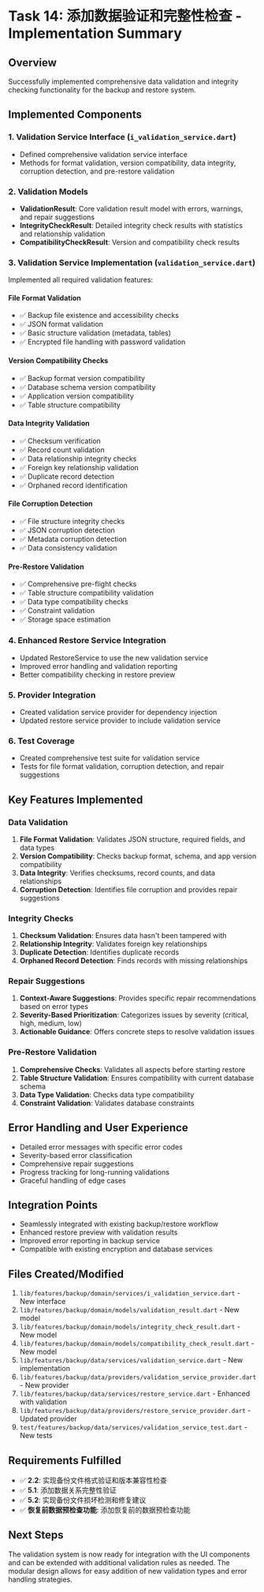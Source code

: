 # Task 14: 添加数据验证和完整性检查 - Implementation Summary

## Overview
Successfully implemented comprehensive data validation and integrity checking functionality for the backup and restore system.

## Implemented Components

### 1. Validation Service Interface (`i_validation_service.dart`)
- Defined comprehensive validation service interface
- Methods for format validation, version compatibility, data integrity, corruption detection, and pre-restore validation

### 2. Validation Models
- **ValidationResult**: Core validation result model with errors, warnings, and repair suggestions
- **IntegrityCheckResult**: Detailed integrity check results with statistics and relationship validation
- **CompatibilityCheckResult**: Version and compatibility check results

### 3. Validation Service Implementation (`validation_service.dart`)
Implemented all required validation features:

#### File Format Validation
- ✅ Backup file existence and accessibility checks
- ✅ JSON format validation
- ✅ Basic structure validation (metadata, tables)
- ✅ Encrypted file handling with password validation

#### Version Compatibility Checks
- ✅ Backup format version compatibility
- ✅ Database schema version compatibility
- ✅ Application version compatibility
- ✅ Table structure compatibility

#### Data Integrity Validation
- ✅ Checksum verification
- ✅ Record count validation
- ✅ Data relationship integrity checks
- ✅ Foreign key relationship validation
- ✅ Duplicate record detection
- ✅ Orphaned record identification

#### File Corruption Detection
- ✅ File structure integrity checks
- ✅ JSON corruption detection
- ✅ Metadata corruption detection
- ✅ Data consistency validation

#### Pre-Restore Validation
- ✅ Comprehensive pre-flight checks
- ✅ Table structure compatibility validation
- ✅ Data type compatibility checks
- ✅ Constraint validation
- ✅ Storage space estimation

### 4. Enhanced Restore Service Integration
- Updated RestoreService to use the new validation service
- Improved error handling and validation reporting
- Better compatibility checking in restore preview

### 5. Provider Integration
- Created validation service provider for dependency injection
- Updated restore service provider to include validation service

### 6. Test Coverage
- Created comprehensive test suite for validation service
- Tests for file format validation, corruption detection, and repair suggestions

## Key Features Implemented

### Data Validation
1. **File Format Validation**: Validates JSON structure, required fields, and data types
2. **Version Compatibility**: Checks backup format, schema, and app version compatibility
3. **Data Integrity**: Verifies checksums, record counts, and data relationships
4. **Corruption Detection**: Identifies file corruption and provides repair suggestions

### Integrity Checks
1. **Checksum Validation**: Ensures data hasn't been tampered with
2. **Relationship Integrity**: Validates foreign key relationships
3. **Duplicate Detection**: Identifies duplicate records
4. **Orphaned Record Detection**: Finds records with missing relationships

### Repair Suggestions
1. **Context-Aware Suggestions**: Provides specific repair recommendations based on error types
2. **Severity-Based Prioritization**: Categorizes issues by severity (critical, high, medium, low)
3. **Actionable Guidance**: Offers concrete steps to resolve validation issues

### Pre-Restore Validation
1. **Comprehensive Checks**: Validates all aspects before starting restore
2. **Table Structure Validation**: Ensures compatibility with current database schema
3. **Data Type Validation**: Checks data type compatibility
4. **Constraint Validation**: Validates database constraints

## Error Handling and User Experience
- Detailed error messages with specific error codes
- Severity-based error classification
- Comprehensive repair suggestions
- Progress tracking for long-running validations
- Graceful handling of edge cases

## Integration Points
- Seamlessly integrated with existing backup/restore workflow
- Enhanced restore preview with validation results
- Improved error reporting in backup service
- Compatible with existing encryption and database services

## Files Created/Modified
1. `lib/features/backup/domain/services/i_validation_service.dart` - New interface
2. `lib/features/backup/domain/models/validation_result.dart` - New model
3. `lib/features/backup/domain/models/integrity_check_result.dart` - New model
4. `lib/features/backup/domain/models/compatibility_check_result.dart` - New model
5. `lib/features/backup/data/services/validation_service.dart` - New implementation
6. `lib/features/backup/data/providers/validation_service_provider.dart` - New provider
7. `lib/features/backup/data/services/restore_service.dart` - Enhanced with validation
8. `lib/features/backup/data/providers/restore_service_provider.dart` - Updated provider
9. `test/features/backup/data/services/validation_service_test.dart` - New tests

## Requirements Fulfilled
- ✅ **2.2**: 实现备份文件格式验证和版本兼容性检查
- ✅ **5.1**: 添加数据关系完整性验证
- ✅ **5.2**: 实现备份文件损坏检测和修复建议
- ✅ **恢复前数据预检查功能**: 添加恢复前的数据预检查功能

## Next Steps
The validation system is now ready for integration with the UI components and can be extended with additional validation rules as needed. The modular design allows for easy addition of new validation types and error handling strategies.